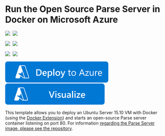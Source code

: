# Run the Open Source Parse Server in Docker on Microsoft Azure

<IMG SRC="https://azurequickstartsservice.blob.core.windows.net/badges/docker-parse/PublicLastTestDate.svg" />&nbsp;
<IMG SRC="https://azurequickstartsservice.blob.core.windows.net/badges/docker-parse/PublicDeployment.svg" />&nbsp;

<IMG SRC="https://azurequickstartsservice.blob.core.windows.net/badges/docker-parse/FairfaxLastTestDate.svg" />&nbsp;
<IMG SRC="https://azurequickstartsservice.blob.core.windows.net/badges/docker-parse/FairfaxDeployment.svg" />&nbsp;

<IMG SRC="https://azurequickstartsservice.blob.core.windows.net/badges/docker-parse/BestPracticeResult.svg" />&nbsp;
<IMG SRC="https://azurequickstartsservice.blob.core.windows.net/badges/docker-parse/CredScanResult.svg" />&nbsp;

<a href="https://portal.azure.com/#create/Microsoft.Template/uri/https%3A%2F%2Fraw.githubusercontent.com%2FAzure%2Fazure-quickstart-templates%2Fmaster%2Fdocker-parse%2Fazuredeploy.json" target="_blank">
	<img src="https://raw.githubusercontent.com/Azure/azure-quickstart-templates/master/1-CONTRIBUTION-GUIDE/images/deploytoazure.svg"/>
</a>
<a href="http://armviz.io/#/?load=https%3A%2F%2Fraw.githubusercontent.com%2FAzure%2Fazure-quickstart-templates%2Fmaster%2Fdocker-parse%2Fazuredeploy.json" target="_blank">
    <img src="https://raw.githubusercontent.com/Azure/azure-quickstart-templates/master/1-CONTRIBUTION-GUIDE/images/visualizebutton.svg"/>
</a>

This template allows you to deploy an Ubuntu Server 15.10 VM with Docker (using the [Docker Extension](https://github.com/Azure/azure-docker-extension))
and starts an open-source Parse server container listening on port 80. For information [regarding the Parse Server image, please see the repository](https://github.com/felixrieseberg/parse-docker).

